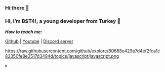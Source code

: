### Hi there 👋

### Hi, I’m B$T4!, a young developer from Turkey 🚀

***How to reach me:***

[Github](https://github.com/beT4w) | [Youtube](https://www.youtube.com/channel/UCl1UN9W3Tltin3fuSlyefmg) | [Discord server](https://discord.gg/58UAMVJTSH)

https://raw.githubusercontent.com/github/explore/80688e429a7d4ef2fca1e82350fe8e3517d3494d/topics/javascript/javascript.png
<!--
**beT4w/beT4w** is a ✨ _special_ ✨ repository because its `README.md` (this file) appears on your GitHub profile.



Here are some ideas to get you started:

- 🔭 I’m currently working on ...
- 🌱 I’m currently learning ...
- 👯 I’m looking to collaborate on ...
- 🤔 I’m looking for help with ...
- 💬 Ask me about ...
- 📫 How to reach me: ...
- 😄 Pronouns: ...
- ⚡ Fun fact: ...
-->    <li>     </li>
